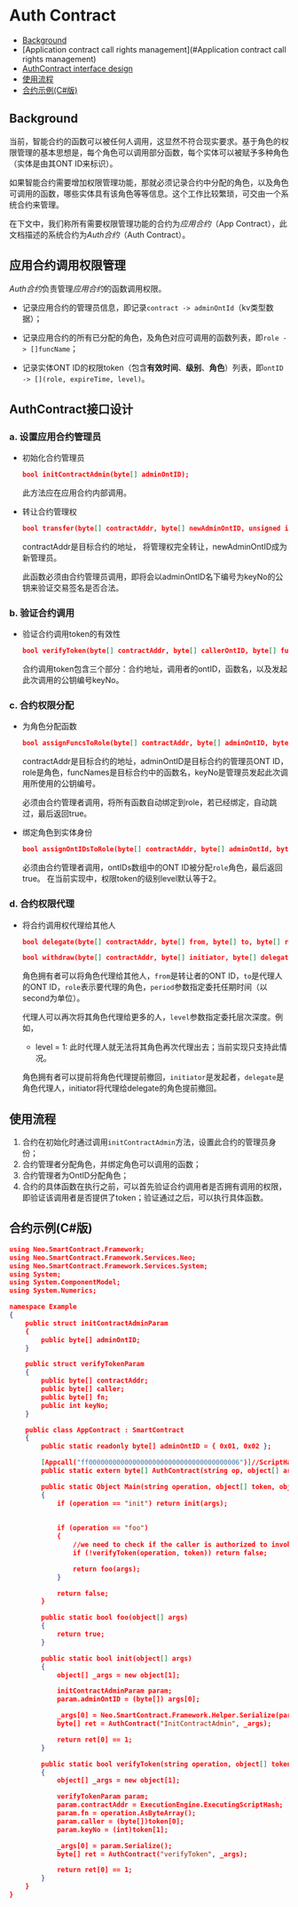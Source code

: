 # Auth Contract

* [Background](#Background)
* [Application contract call rights management](#Application contract call rights management)
* [AuthContract interface design](#AuthContractinterfacedesign)
* [使用流程](#使用流程)
* [合约示例(C#版)](#合约示例(C#版))


## Background

当前，智能合约的函数可以被任何人调用，这显然不符合现实要求。基于角色的权限管理的基本思想是，每个角色可以调用部分函数，每个实体可以被赋予多种角色（实体是由其ONT ID来标识）。

如果智能合约需要增加权限管理功能，那就必须记录合约中分配的角色，以及角色可调用的函数，哪些实体具有该角色等等信息。这个工作比较繁琐，可交由一个系统合约来管理。

在下文中，我们称所有需要权限管理功能的合约为*应用合约*（App Contract），此文档描述的系统合约为*Auth合约*（Auth Contract）。

## 应用合约调用权限管理

*Auth合约*负责管理*应用合约*的函数调用权限。

- 记录应用合约的管理员信息，即记录`contract -> adminOntId`（kv类型数据）；

- 记录应用合约的所有已分配的角色，及角色对应可调用的函数列表，即`role -> []funcName`；

- 记录实体ONT ID的权限token（包含**有效时间**、**级别**、**角色**）列表，即`ontID -> [](role, expireTime, level)`。

## AuthContract接口设计

### a. 设置应用合约管理员

- 初始化合约管理员

  ```json 
  bool initContractAdmin(byte[] adminOntID);
  ```

  此方法应在应用合约内部调用。

- 转让合约管理权

	```json
	bool transfer(byte[] contractAddr, byte[] newAdminOntID, unsigned int keyNo);
	```
	contractAddr是目标合约的地址，
    将管理权完全转让，newAdminOntID成为新管理员。
    
    此函数必须由合约管理员调用，即将会以adminOntID名下编号为keyNo的公钥来验证交易签名是否合法。

### b. 验证合约调用

- 验证合约调用token的有效性
  	```json
  	bool verifyToken(byte[] contractAddr, byte[] callerOntID, byte[] funcName, unsigned int keyNo);
  	```

	合约调用token包含三个部分：合约地址，调用者的ontID，函数名，以及发起此次调用的公钥编号keyNo。
    
### c. 合约权限分配
- 为角色分配函数
	```json
	bool assignFuncsToRole(byte[] contractAddr, byte[] adminOntID, byte[] role, string[] funcNames, unsigned int keyNo);
	```
	contractAddr是目标合约的地址，adminOntID是目标合约的管理员ONT ID，role是角色，funcNames是目标合约中的函数名，keyNo是管理员发起此次调用所使用的公钥编号。
	
    必须由合约管理者调用，将所有函数自动绑定到role，若已经绑定，自动跳过，最后返回true。

- 绑定角色到实体身份
	```json
	bool assignOntIDsToRole(byte[] contractAddr, byte[] adminOntId, byte[] role, object[] ontIDs, unsigned int keyNo);
	```

	必须由合约管理者调用，ontIDs数组中的ONT ID被分配`role`角色，最后返回true。
	在当前实现中，权限token的级别level默认等于2。

### d. 合约权限代理
- 将合约调用权代理给其他人
    ```json
    bool delegate(byte[] contractAddr, byte[] from, byte[] to, byte[] role, int period, int level, unsigned int keyNo);
    
	bool withdraw(byte[] contractAddr, byte[] initiator, byte[] delegate,  byte[] role, unsigned int keyNo);
    ```
    
    角色拥有者可以将角色代理给其他人，`from`是转让者的ONT ID，`to`是代理人的ONT ID，`role`表示要代理的角色，`period`参数指定委托任期时间（以second为单位）。
   
    代理人可以再次将其角色代理给更多的人，`level`参数指定委托层次深度。例如，
     - level = 1: 此时代理人就无法将其角色再次代理出去；当前实现只支持此情况。

     角色拥有者可以提前将角色代理提前撤回，`initiator`是发起者，`delegate`是角色代理人，initiator将代理给delegate的角色提前撤回。


## 使用流程

1. 合约在初始化时通过调用`initContractAdmin`方法，设置此合约的管理员身份；
2. 合约管理者分配角色，并绑定角色可以调用的函数；
3. 合约管理者为OntID分配角色；
4. 合约的具体函数在执行之前，可以首先验证合约调用者是否拥有调用的权限，即验证该调用者是否提供了token；验证通过之后，可以执行具体函数。

## 合约示例(C#版)

```json
using Neo.SmartContract.Framework;
using Neo.SmartContract.Framework.Services.Neo;
using Neo.SmartContract.Framework.Services.System;
using System;
using System.ComponentModel;
using System.Numerics;

namespace Example
{
    public struct initContractAdminParam
    {
        public byte[] adminOntID;
    }

    public struct verifyTokenParam
    {
        public byte[] contractAddr;
        public byte[] caller;
        public byte[] fn;
        public int keyNo;
    }

    public class AppContract : SmartContract
    {
        public static readonly byte[] adminOntID = { 0x01, 0x02 };

        [Appcall("ff00000000000000000000000000000000000006")]//ScriptHash
        public static extern byte[] AuthContract(string op, object[] args);

        public static Object Main(string operation, object[] token, object[] args)
        {
            if (operation == "init") return init(args);
            
            
            if (operation == "foo")
            {
                //we need to check if the caller is authorized to invoke foo
                if (!verifyToken(operation, token)) return false;

                return foo(args);
            }

            return false; 
        }

        public static bool foo(object[] args)
        {
            return true;
        }

        public static bool init(object[] args)
        {
            object[] _args = new object[1]; 

            initContractAdminParam param;
            param.adminOntID = (byte[]) args[0];

            _args[0] = Neo.SmartContract.Framework.Helper.Serialize(param);
            byte[] ret = AuthContract("InitContractAdmin", _args);

            return ret[0] == 1;
        }

        public static bool verifyToken(string operation, object[] token)
        {
            object[] _args = new object[1];

            verifyTokenParam param;
            param.contractAddr = ExecutionEngine.ExecutingScriptHash;
            param.fn = operation.AsByteArray();
            param.caller = (byte[])token[0];
            param.keyNo = (int)token[1];

            _args[0] = param.Serialize();
            byte[] ret = AuthContract("verifyToken", _args);

            return ret[0] == 1;
        }
    }
}



```
	
 



